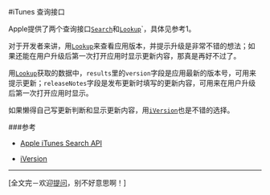 #iTunes 查询接口

Apple提供了两个查询接口[`Search`](https://itunes.apple.com/search)和[`Lookup`](https://itunes.apple.com/lookup)`，具体见参考1。

对于开发者来讲，用[`Lookup`](https://itunes.apple.com/lookup)来查看应用版本，并提示升级是非常不错的想法；如果还能在用户升级后第一次打开应用时显示更新内容，那真是再好不过了。

用[`Lookup`](https://itunes.apple.com/lookup)获取的数据中，`results`里的`version`字段是应用最新的版本号，可用来提示更新；`releaseNotes`字段是发布更新时填写的更新内容，可用来在用户升级后第一次打开应用时显示。

如果懒得自己写更新判断和显示更新内容，用[`iVersion`](https://github.com/nicklockwood/iVersion)也是不错的选择。

###参考

* [Apple iTunes Search API](https://www.apple.com/itunes/affiliates/resources/documentation/itunes-store-web-service-search-api.html)

* [iVersion](https://github.com/nicklockwood/iVersion)

***

[全文完－欢迎[提问](https://github.com/looping/X/issues/new)，别不好意思啊！]